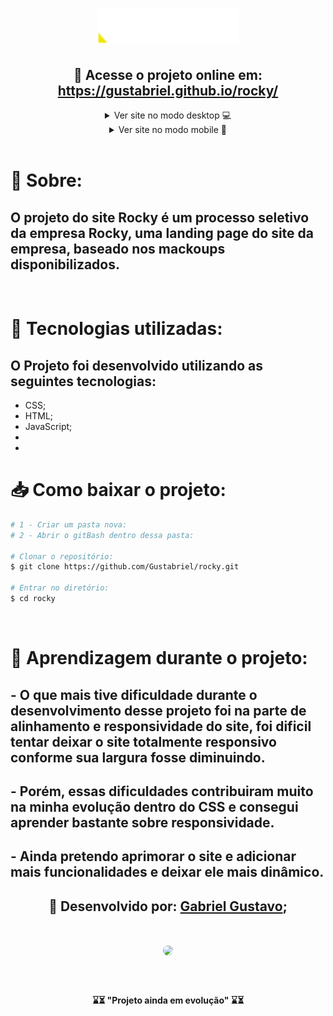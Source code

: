 <h1 align="center">
<img src="./assets/imagens/web/logo.png">
</h1>


<h2 align="center"> 📎 Acesse o projeto online em: 
<a href="https://gustabriel.github.io/rocky/">https://gustabriel.github.io/rocky/</a> </h2>

<details close align="center">
  <summary> 
    Ver site no modo desktop 💻
  </summary>
   <h1 style="margin: auto">
   <img src="./assets/imagens/rdme/captura-da-page-completa.png">
   </h1>
</details>

<details close align="center">
  <summary> 
    Ver site no modo mobile 📱
  </summary>
   <h1 style="margin: auto">
   <img src="./assets/imagens/rdme/captura-site(iPhone 6_7_8).png">
   </h1>
</details>
<br />


# 📝 Sobre:
## O projeto do site **Rocky** é um processo seletivo da **empresa** Rocky, uma landing page do site da empresa, baseado nos mackoups disponibilizados.
<br />

# 💾 Tecnologias utilizadas:
## O Projeto foi desenvolvido utilizando as seguintes tecnologias:

- CSS;
- HTML;
- JavaScript;
- <br />
- 
# 📥 Como baixar o projeto:

``` bash
# 1 - Criar um pasta nova:
# 2 - Abrir o gitBash dentro dessa pasta:

# Clonar o repositório:
$ git clone https://github.com/Gustabriel/rocky.git

# Entrar no diretório:
$ cd rocky
```
<br />

# 🥇 Aprendizagem durante o projeto:
## - O que mais tive dificuldade durante o desenvolvimento desse projeto foi na parte de alinhamento e responsividade do site, foi dificil tentar deixar o site totalmente responsivo conforme sua largura fosse diminuindo. <br />
## - Porém, essas dificuldades contribuiram muito na minha evolução dentro do CSS e consegui aprender bastante sobre responsividade. <br />
## - Ainda pretendo aprimorar o site e adicionar mais funcionalidades e deixar ele mais dinâmico. <br />


<h2 align="center"> 📌 Desenvolvido por: <a href="https://www.linkedin.com/in/gabriel-gustavo31/">Gabriel Gustavo</a>;
</h2>
<h1 align="center"><img  style="width: 120px; border-radius: 60px; margin: auto;"src="https://scontent.fcgh19-1.fna.fbcdn.net/v/t1.6435-9/242104970_4636518183049570_4631445140627545675_n.jpg?_nc_cat=101&ccb=1-5&_nc_sid=09cbfe&_nc_eui2=AeGdjIWl0FDbQ0Grx-3wQJS9gdlskFobCtKB2WyQWhsK0ptvpMDC7TASPC3D3SWHpl2svblOWoKq896Qbih9UqbS&_nc_ohc=P-zBD9SjFUcAX-pc55a&_nc_ht=scontent.fcgh19-1.fna&oh=54841083701870da4b478aa9e613e402&oe=618985EA"></h1>

<br />

<h4 align="center"> ⌛⏳ "Projeto ainda em evolução" ⌛⏳ </h4>


